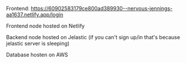 Frontend: https://60902583179ce800ad389930--nervous-jennings-aa1637.netlify.app/login

Frontend node hosted on Netlify

Backend node hosted on Jelastic (if you can't sign up/in that's because jelastic server is sleeping)

Database hosten on AWS
